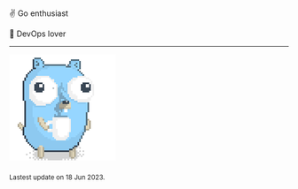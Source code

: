 :v: Go enthusiast

:muscle: DevOps lover

---

![Image alt text](/images/gopher_with_coffee.gif)


<sub>Lastest update on 18 Jun 2023.</sub>
